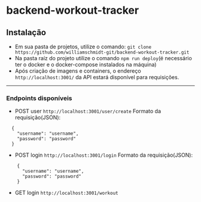 # backend-workout-tracker

## Instalação
- Em sua pasta de projetos, utilize o comando: ```git clone https://github.com/williamschmidt-git/backend-workout-tracker.git```
- Na pasta raíz do projeto utilize o comando ```npm run deploy```(é necessário ter o docker e o docker-compose instalados na máquina)
- Após criação de imagens e containers, o endereço ```http://localhost:3001/``` da API estará disponível para requisições.
------

### Endpoints disponíveis
- POST user ```http://localhost:3001/user/create```
Formato da requisição(JSON):
``` 
  {
    "username": "username",
    "password": "password"
  }
```
- POST login ```http://localhost:3001/login``` 
Formato da requisição(JSON):
``` 
    {
      "username": "username",
      "password": "password"
    }
  ```
- GET login ```http://localhost:3001/workout```
